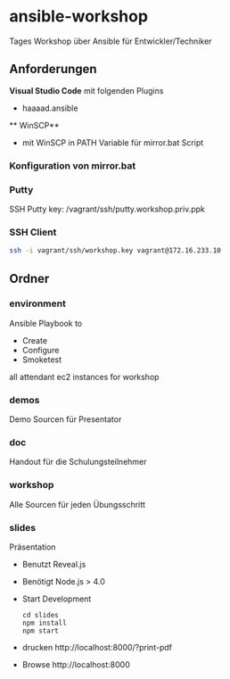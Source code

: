 # ansible-workshop

Tages Workshop über Ansible für Entwickler/Techniker

## Anforderungen

**Visual Studio Code** mit folgenden Plugins

- haaaad.ansible

** WinSCP**

- mit WinSCP in PATH Variable für mirror.bat Script

### Konfiguration von mirror.bat

### Putty

SSH Putty key: /vagrant/ssh/putty.workshop.priv.ppk

### SSH Client

```bash
ssh -i vagrant/ssh/workshop.key vagrant@172.16.233.10
```

## Ordner

### environment

Ansible Playbook to
  
  - Create
  - Configure
  - Smoketest

all attendant ec2 instances for workshop

### demos

Demo Sourcen für Presentator

### doc

Handout für die Schulungsteilnehmer

### workshop

Alle Sourcen für jeden Übungsschritt

### slides

Präsentation

- Benutzt Reveal.js
- Benötigt Node.js > 4.0
- Start Development

  ```batch
  cd slides
  npm install
  npm start
  ```
- drucken http://localhost:8000/?print-pdf
- Browse http://localhost:8000

